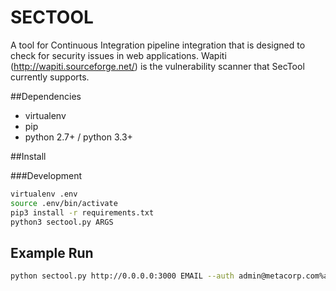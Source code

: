 # SECTOOL

A tool for Continuous Integration pipeline integration that is designed to check for security issues in web
applications.  Wapiti (http://wapiti.sourceforge.net/) is the vulnerability scanner that SecTool currently supports.


##Dependencies
- virtualenv
- pip
- python 2.7+ / python 3.3+

##Install

###Development
```sh
virtualenv .env
source .env/bin/activate
pip3 install -r requirements.txt
python3 sectool.py ARGS
```

## Example Run

```sh
python sectool.py http://0.0.0.0:3000 EMAIL --auth admin@metacorp.com%admin1234
```
